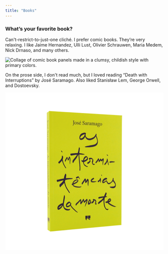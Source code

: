 ```yaml
---
title: "Books"
---
```

### What’s your favorite book?

Can't-restrict-to-just-one cliché. I prefer comic books. They’re very relaxing. I like Jaime Hernandez, Ulli Lust, Olivier Schrauwen, Maria Medem, Nick Drnaso, and many others.

![Collage of comic book panels made in a clumsy, childish style with primary colors.](../../assets/images/schrauwen.png "Collage of bits of artwork done by one of my favorite authors, Olivier Schrauwen.")

On the prose side, I don't read much, but I loved reading “Death with Interruptions” by José Saramago. Also liked Stanisław Lem, George Orwell, and Dostoevsky.

![Book cover](../../assets/images/saramago.png "Portuguese version of the book 'Death with Interruptions' by José Saramago.")